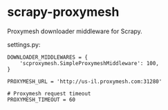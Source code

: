 # scrapy-proxymesh

Proxymesh downloader middleware for Scrapy.

settings.py:

    DOWNLOADER_MIDDLEWARES = {
        'scproxymesh.SimpleProxymeshMiddleware': 100,
    }
    
    PROXYMESH_URL = 'http://us-il.proxymesh.com:31280'
    
    # Proxymesh request timeout
    PROXYMESH_TIMEOUT = 60

